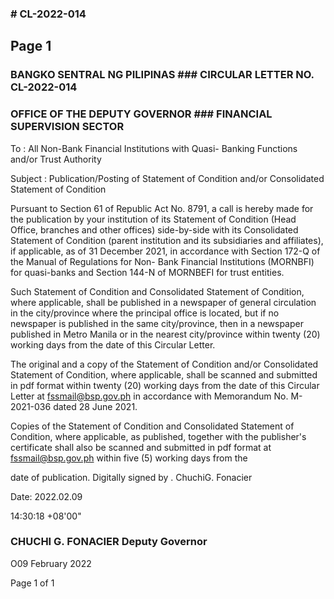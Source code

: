 ### # CL-2022-014

## Page 1

### BANGKO SENTRAL NG PILIPINAS ### CIRCULAR LETTER NO. CL-2022-014

### OFFICE OF THE DEPUTY GOVERNOR ### FINANCIAL SUPERVISION SECTOR

To : All Non-Bank Financial Institutions with Quasi- Banking Functions and/or Trust Authority

Subject : Publication/Posting of Statement of Condition and/or Consolidated Statement of Condition

Pursuant to Section 61 of Republic Act No. 8791, a call is hereby made for the publication by your institution of its Statement of Condition (Head Office, branches and other offices) side-by-side with its Consolidated Statement of Condition (parent institution and its subsidiaries and affiliates), if applicable, as of 31 December 2021, in accordance with Section 172-Q of the Manual of Regulations for Non- Bank Financial Institutions (MORNBFI) for quasi-banks and Section 144-N of MORNBEFI for trust entities.

Such Statement of Condition and Consolidated Statement of Condition, where applicable, shall be published in a newspaper of general circulation in the city/province where the principal office is located, but if no newspaper is published in the same city/province, then in a newspaper published in Metro Manila or in the nearest city/province within twenty (20) working days from the date of this Circular Letter.

The original and a copy of the Statement of Condition and/or Consolidated Statement of Condition, where applicable, shall be scanned and submitted in pdf format within twenty (20) working days from the date of this Circular Letter at fssmail@bsp.gov.ph in accordance with Memorandum No. M-2021-036 dated 28 June 2021.

Copies of the Statement of Condition and Consolidated Statement of Condition, where applicable, as published, together with the publisher's certificate shall also be scanned and submitted in pdf format at fssmail@bsp.gov.ph within five (5) working days from the

date of publication. Digitally signed by . ChuchiG. Fonacier

Date: 2022.02.09

14:30:18 +08'00"

### CHUCHI G. FONACIER Deputy Governor

O09 February 2022

Page 1 of 1 